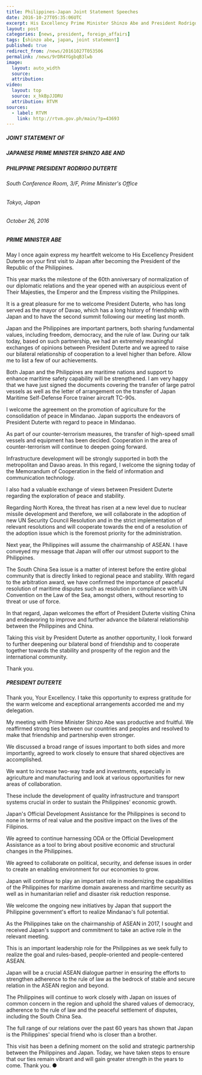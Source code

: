 ```yaml
---
title: Philippines-Japan Joint Statement Speeches
date: 2016-10-27T05:35:06UTC
excerpt: His Excellency Prime Minister Shinzo Abe and President Rodrigo Roa Duterte delivered their joint statements in Tokyo, Japan on 26 October 2016 during the Philippine President's official visit to the Japan.
layout: post
categories: [news, president, foreign_affairs]
tags: [shinzo abe, japan, joint statement]
published: true
redirect_from: /news/20161027T053506
permalink: /news/9rDR4YGgbqB3lwb
image:
  layout: auto_width
  source: 
  attribution: 
video:
  layout: top
  source: x_hkBpJJDRU
  attribution: RTVM
sources:
  - label: RTVM
    link: http://rtvm.gov.ph/main/?p=43693
---
```


##### JOINT STATEMENT OF

##### JAPANESE PRIME MINISTER SHINZO ABE AND

##### PHILIPPINE PRESIDENT RODRIGO DUTERTE

###### South Conference Room, 3/F, Prime Minister's Office

###### Tokyo, Japan

###### October 26, 2016



##### PRIME MINISTER ABE

May I once again express my heartfelt welcome to His Excellency President Duterte on your first visit to Japan after becoming the President of the Republic of the Philippines.

This year marks the milestone of the 60th anniversary of normalization of our diplomatic relations and the year opened with an auspicious event of Their Majesties, the Emperor and the Empress visiting the Philippines.

It is a great pleasure for me to welcome President Duterte, who has long served as the mayor of Davao, which has a long history of friendship with Japan and to have the second summit following our meeting last month.

Japan and the Philippines are important partners, both sharing fundamental values, including freedom, democracy, and the rule of law. During our talk today, based on such partnership, we had an extremely meaningful exchanges of opinions between President Duterte and we agreed to raise our bilateral relationship of cooperation to a level higher than before. Allow me to list a few of our achievements.

Both Japan and the Philippines are maritime nations and support to enhance maritime safety capability will be strengthened. I am very happy that we have just signed the documents covering the transfer of large patrol vessels as well as the letter of arrangement on the transfer of Japan Maritime Self-Defense Force trainer aircraft TC-90s.

I welcome the agreement on the promotion of agriculture for the consolidation of peace in Mindanao. Japan supports the endeavors of President Duterte with regard to peace in Mindanao.

As part of our counter-terrorism measures, the transfer of high-speed small vessels and equipment has been decided. Cooperation in the area of counter-terrorism will continue to deepen going forward.

Infrastructure development will be strongly supported in both the metropolitan and Davao areas. In this regard, I welcome the signing today of the Memorandum of Cooperation in the field of information and communication technology.

I also had a valuable exchange of views between President Duterte regarding the exploration of peace and stability.

Regarding North Korea, the threat has risen at a new level due to nuclear missile development and therefore, we will collaborate in the adoption of new UN Security Council Resolution and in the strict implementation of relevant resolutions and will cooperate towards the end of a resolution of the adoption issue which is the foremost priority for the administration.

Next year, the Philippines will assume the chairmanship of ASEAN. I have conveyed my message that Japan will offer our utmost support to the Philippines.

The South China Sea issue is a matter of interest before the entire global community that is directly linked to regional peace and stability. With regard to the arbitration award, we have confirmed the importance of peaceful resolution of maritime disputes such as resolution in compliance with UN Convention on the Law of the Sea, amongst others, without resorting to threat or use of force.

In that regard, Japan welcomes the effort of President Duterte visiting China and endeavoring to improve and further advance the bilateral relationship between the Philippines and China.

Taking this visit by President Duterte as another opportunity, I look forward to further deepening our bilateral bond of friendship and to cooperate together towards the stability and prosperity of the region and the international community.

Thank you.



##### PRESIDENT DUTERTE

Thank you, Your Excellency. I take this opportunity to express gratitude for the warm welcome and exceptional arrangements accorded me and my delegation.

My meeting with Prime Minister Shinzo Abe was productive and fruitful. We reaffirmed strong ties between our countries and peoples and resolved to make that friendship and partnership even stronger.

We discussed a broad range of issues important to both sides and more importantly, agreed to work closely to ensure that shared objectives are accomplished.

We want to increase two-way trade and investments, especially in agriculture and manufacturing and look at various opportunities for new areas of collaboration.

These include the development of quality infrastructure and transport systems crucial in order to sustain the Philippines' economic growth.

Japan's Official Development Assistance for the Philippines is second to none in terms of real value and the positive impact on the lives of the Filipinos.

We agreed to continue harnessing ODA or the Official Development Assistance as a tool to bring about positive economic and structural changes in the Philippines.

We agreed to collaborate on political, security, and defense issues in order to create an enabling environment for our economies to grow.

Japan will continue to play an important role in modernizing the capabilities of the Philippines for maritime domain awareness and maritime security as well as in humanitarian relief and disaster risk reduction response.

We welcome the ongoing new initiatives by Japan that support the Philippine government's effort to realize Mindanao's full potential.

As the Philippines take on the chairmanship of ASEAN in 2017, I sought and received Japan's support and commitment to take an active role in the relevant meeting.

This is an important leadership role for the Philippines as we seek fully to realize the goal and rules-based, people-oriented and people-centered ASEAN.

Japan will be a crucial ASEAN dialogue partner in ensuring the efforts to strengthen adherence to the rule of law as the bedrock of stable and secure relation in the ASEAN region and beyond.

The Philippines will continue to work closely with Japan on issues of common concern in the region and uphold the shared values of democracy, adherence to the rule of law and the peaceful settlement of disputes, including the South China Sea.

The full range of our relations over the past 60 years has shown that Japan is the Philippines' special friend who is closer than a brother.

This visit has been a defining moment on the solid and strategic partnership between the Philippines and Japan. Today, we have taken steps to ensure that our ties remain vibrant and will gain greater strength in the years to come. Thank you.
&#x25cf;


